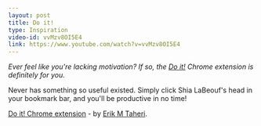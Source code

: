 ```yaml
---
layout: post
title: Do it!
type: Inspiration
video-id: vvMzv8OI5E4
link: https://www.youtube.com/watch?v=vvMzv8OI5E4
---
```


_Ever feel like you're lacking motivation? If so, the [Do it!](https://chrome.google.com/webstore/detail/do-it/eppncnmppghbndacgkideegigaminkfg?hl=en) Chrome extension is definitely for you._

Never has something so useful existed. Simply click Shia LaBeouf's head in your bookmark bar, and you'll be productive in no time!

[Do it! Chrome extension](https://chrome.google.com/webstore/detail/do-it/eppncnmppghbndacgkideegigaminkfg?hl=en) - by [Erik M Taheri](http://taheri.io/).

